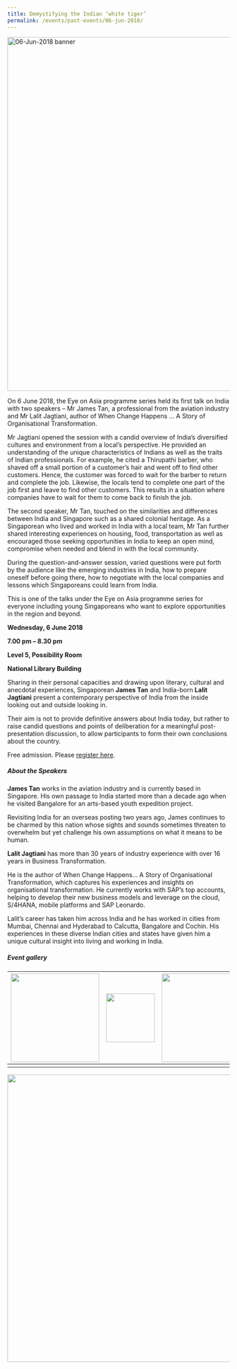 ```yaml
---
title: Demystifying the Indian ‘white tiger’
permalink: /events/past-events/06-jun-2018/
---
```


<img src="\images\past-events\06-Jun-2018\banner.jpg" alt="06-Jun-2018 banner" style="width:800px;" />

On 6 June 2018, the Eye on Asia programme series held its first talk on India with two speakers – Mr James Tan, a professional from the aviation industry and Mr Lalit Jagtiani, author of When Change Happens … A Story of Organisational Transformation.

Mr Jagtiani opened the session with a candid overview of India’s diversified cultures and environment from a local’s perspective. He provided an understanding of the unique characteristics of Indians as well as the traits of Indian professionals. For example, he cited a Thirupathi barber, who shaved off a small portion of a customer’s hair and went off to find other customers. Hence, the customer was forced to wait for the barber to return and complete the job. Likewise, the locals tend to complete one part of the job first and leave to find other customers. This results in a situation where companies have to wait for them to come back to finish the job.

The second speaker, Mr Tan, touched on the similarities and differences between India and Singapore such as a shared colonial heritage. As a Singaporean who lived and worked in India with a local team, Mr Tan further shared interesting experiences on housing, food, transportation as well as encouraged those seeking opportunities in India to keep an open mind, compromise when needed and blend in with the local community.

During the question-and-answer session, varied questions were put forth by the audience like the emerging industries in India, how to prepare oneself before going there, how to negotiate with the local companies and lessons which Singaporeans could learn from India.

This is one of the talks under the Eye on Asia programme series for everyone including young Singaporeans who want to explore opportunities in the region and beyond.

**Wednesday, 6 June 2018**

**7.00 pm – 8.30 pm**

**Level 5, Possibility Room**

**National Library Building**

Sharing in their personal capacities and drawing upon literary, cultural and anecdotal experiences, Singaporean **James Tan** and India-born **Lalit Jagtiani** present a contemporary perspective of India from the inside looking out and outside looking in.

Their aim is not to provide definitive answers about India today, but rather to raise candid questions and points of deliberation for a meaningful post-presentation discussion, to allow participants to form their own conclusions about the country.

Free admission. Please [register here](https://www.nlb.gov.sg/golibrary2/e/eye-on-asia-series-demystifying-the-indian-white-tiger-44935125).

##### **About the Speakers**

**James Tan** works in the aviation industry and is currently based in Singapore. His own passage to India started more than a decade ago when he visited Bangalore for an arts-based youth expedition project.

Revisiting India for an overseas posting two years ago, James continues to be charmed by this nation whose sights and sounds sometimes threaten to overwhelm but yet challenge his own assumptions on what it means to be human.

**Lalit Jagtiani** has more than 30 years of industry experience with over 16 years in Business Transformation.

He is the author of When Change Happens… A Story of Organisational Transformation, which captures his experiences and insights on organisational transformation. He currently works with SAP’s top accounts, helping to develop their new business models and leverage on the cloud, S/4HANA, mobile platforms and SAP Leonardo.

Lalit’s career has taken him across India and he has worked in cities from Mumbai, Chennai and Hyderabad to Calcutta, Bangalore and Cochin. His experiences in these diverse Indian cities and states have given him a unique cultural insight into living and working in India.

##### **Event gallery**

| <a href="\images\past-events\06-Jun-2018\image-1.jpg"><img src="\images\past-events\06-Jun-2018\image-1.jpg" style="width:200px;" /></a> | <a href="\images\past-events\06-Jun-2018\image-2.jpg"><img src="\images\past-events\06-Jun-2018\image-2.jpg" style="width:110px;" /></a> | <a href="\images\past-events\06-Jun-2018\image-3.jpg"><img src="\images\past-events\06-Jun-2018\image-3.jpg" style="width:200px;" /></a> | <a href="\images\past-events\06-Jun-2018\image-4.jpg"><img src="\images\past-events\06-Jun-2018\image-4.jpg" style="width:200px;" /></a> |
| ------------------------------------------------------------ | ------------------------------------------------------------ | ------------------------------------------------------------ | ------------------------------------------------------------ |
|                                                              |                                                              |                                                              |                                                              |


<img src="\images\past-events\06-Jun-2018\edm.jpg" style="width:650px;" />

